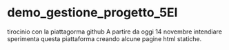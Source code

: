 # demo_gestione_progetto_5EI
tirocinio con la piattagorma github
A partire da oggi 14 novembre intendiare sperimenta questa piattaforma creando alcune pagine html statiche. 
